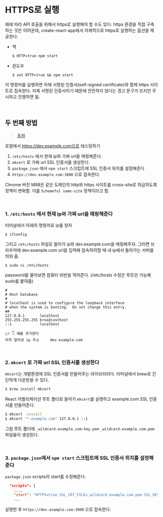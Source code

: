 # HTTPS로 실행

때에 따라 API 호출을 위해서 https로 실행해야 할 수도 있다. https 환경을 직접 구축하는 것은 어려운데, create-react-app에서 자체적으로 https로 실행하는 옵션을 제공한다.

- 맥

  ```sh
  $ HTTP=true npm start
  ```

- 윈도우

  ```SH
  $ set HTTP=true && npm start
  ```

이 명령어를 실행하면 자체 서명된 인증서(self-signed certificate)와 함께 https 사이트로 접속한다. 자체 서명된 인증서이기 때문에 안전하지 않다는 경고 문구가 뜨지만 무시하고 진행하면 됨.

<br/>

## 두 번째 방법

> [출처](https://velog.io/@yaytomato/React-%EC%9B%B9%EC%82%AC%EC%9D%B4%ED%8A%B8-https%EB%A1%9C-%EB%A1%9C%EC%BB%AC-%ED%85%8C%EC%8A%A4%ED%8C%85%ED%95%98%EA%B8%B0)

로컬에서 https://dev.example.com으로 테스팅하기

1. `/etc/hosts` 에서 현재 ip와 가짜 url을 매핑해준다.
2. `mkcert` 로 가짜 url SSL 인증서를 생성한다.
3. `package.json` 에서 `npm start` 스크립트에 SSL 인증서 위치를 설정해준다
4. `https://dev.example.com:3000` 으로 접속한다.

Chrome 버전 M88은 같은 도메인의 http와 https 사이트를 cross-site로 취급하도록 정책이 변화함. 이를 `Schemeful same-site` 정책이라고 함.

<br/>

### 1. `/etc/hosts` 에서 현재 ip와 가짜 url을 매핑해준다

터미널에서 아래의 명령어로 ip를 찾자

```shell
$ ifconfig
```

그리고 `/etc/hosts` 파일로 들어가 ip와 dev.example.com을 매핑해주자. 그러면 브라우저에 dev.example.com url을 입력해 접속하려할 때 내 ip에서 돌아가는 서버를 띄워 줌.

```shell
$ sudo vi /etc/hosts
```

password를 물어보면 컴퓨터 비번을 적어준다. (/etc/hosts 수정은 루트만 가능해 sudo를 붙여줌)

```
# 
# Host Database
#
# localhost is used to configure the loopback interface
# when the system is booting.  Do not change this entry.
##
127.0.0.1       localhost
255.255.255.255 broadcasthost
::1             localhost

// 👇 얘를 추가한다
아까 알아낸 ip 주소     dev.example.com
```

<br/>

### 2. `mkcert` 로 가짜 url SSL 인증서를 생성한다

`mkcert`는 개발환경에 SSL 인증서를 만들어주는 라이브러리다. 터미널에서 brew로 간단하게 다운받을 수 있다.

```bash
$ brew install mkcert
```

React 어플리케이션 루트 폴더로 들어가 `mkcert`를 실행하고 example.com SSL 인증서를 만들어준다.

```bash
$ mkcert -install
$ mkcert "*.example.com" 127.0.0.1 ::1
```

그럼 루트 폴더에 `_wildcard.example.com-key.pem` `_wildcard.example.com.pem` 파일들이 생성된다.

<br/>

### 3. `package.json`에서 `npm start` 스크립트에 SSL 인증서 위치를 설정해준다

`package.json` scripts의 start를 수정해준다.

```json
  "scripts": {
    ...,
    "start": "HTTPS=true SSL_CRT_FILE=_wildcard.example.com.pem SSL_KEY_FILE=_wildcard.example.com-key.pem HOST=0.0.0.0 start:react",
    ...
```

실행한 후 `https://dev.example.com:3000` 으로 접속한다.
